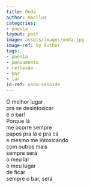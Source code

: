 ```yaml
---
title: Onda
author: marllus
categories:
- poesia
layout: post
image: assets/images/onda.jpg
image-ref: by Author
tags:
- poesia
- pensamento
- reflexão
- bar
- lar
id-ref: onda-senoide
---
```


O melhor lugar<br>
pra se desintoxicar<br>
é o bar!<br>
Porque lá<br>
me ocorre sempre<br>
papos pra lá e pra cá<br>
e mesmo me intoxicando <br>
com outros mais<br>
sempre será<br>
o meu lar<br>
o meu lugar<br>
de ficar<br>
sempre o bar, será
